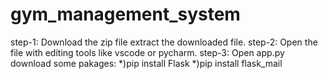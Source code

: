 # gym_management_system
step-1: Download the zip file extract the downloaded file.
 step-2: Open the file with editing tools like vscode or pycharm.
 step-3: Open app.py download some pakages:
            *)pip install Flask
            *)pip install flask_mail
          
